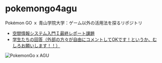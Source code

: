 # pokemongo4agu
Pokémon GO ｘ 青山学院大学：ゲーム以外の活用法を探るリポジトリ

- [空間情報システム入門Ｉ最終レポート課題](https://speakerdeck.com/mapconcierge/20160721-kong-jian-qing-bao-sisutemuru-men-i)
- [学生たちの回答（外部の方々が自由にコメントしてOKです！というか、むしろお願いします！！）](https://github.com/gsc-aoyama/pokemongo4agu/issues)


![PokemonGo x AGU](https://github.com/gsc-aoyama/pokemongo4agu/blob/master/PokemonGOxAGU.png?raw=true)
